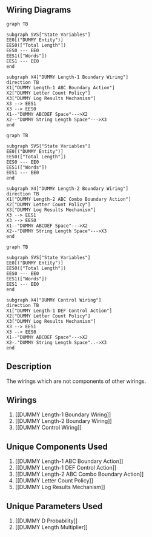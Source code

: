 ## Wiring Diagrams

```mermaid
graph TB

subgraph SVS["State Variables"]
EE0[("DUMMY Entity")]
EES0(["Total Length"])
EES0 --- EE0
EES1(["Words"])
EES1 --- EE0
end

subgraph X4["DUMMY Length-1 Boundary Wiring"]
direction TB
X1["DUMMY Length-1 ABC Boundary Action"]
X2["DUMMY Letter Count Policy"]
X3["DUMMY Log Results Mechanism"]
X3 --> EES1
X3 --> EES0
X1--"DUMMY ABCDEF Space"--->X2
X2--"DUMMY String Length Space"--->X3
end
```

```mermaid
graph TB

subgraph SVS["State Variables"]
EE0[("DUMMY Entity")]
EES0(["Total Length"])
EES0 --- EE0
EES1(["Words"])
EES1 --- EE0
end

subgraph X4["DUMMY Length-2 Boundary Wiring"]
direction TB
X1["DUMMY Length-2 ABC Combo Boundary Action"]
X2["DUMMY Letter Count Policy"]
X3["DUMMY Log Results Mechanism"]
X3 --> EES1
X3 --> EES0
X1--"DUMMY ABCDEF Space"--->X2
X2--"DUMMY String Length Space"--->X3
end
```

```mermaid
graph TB

subgraph SVS["State Variables"]
EE0[("DUMMY Entity")]
EES0(["Total Length"])
EES0 --- EE0
EES1(["Words"])
EES1 --- EE0
end

subgraph X4["DUMMY Control Wiring"]
direction TB
X1["DUMMY Length-1 DEF Control Action"]
X2["DUMMY Letter Count Policy"]
X3["DUMMY Log Results Mechanism"]
X3 --> EES1
X3 --> EES0
X1--"DUMMY ABCDEF Space"--->X2
X2-."DUMMY String Length Space"..->X3
end
```

## Description

The wirings which are not components of other wirings.
## Wirings
1. [[DUMMY Length-1 Boundary Wiring]]
2. [[DUMMY Length-2 Boundary Wiring]]
3. [[DUMMY Control Wiring]]

## Unique Components Used
1. [[DUMMY Length-1 ABC Boundary Action]]
2. [[DUMMY Length-1 DEF Control Action]]
3. [[DUMMY Length-2 ABC Combo Boundary Action]]
4. [[DUMMY Letter Count Policy]]
5. [[DUMMY Log Results Mechanism]]

## Unique Parameters Used
1. [[DUMMY D Probability]]
2. [[DUMMY Length Multiplier]]


